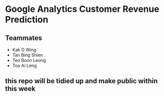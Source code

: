 # Google Analytics Customer Revenue Prediction

## Teammates
- Kak D Wing
- Tan Bing Shien
- Teo Boon Leong
- Too Ai Leng

## this repo will be tidied up and make public within this week
